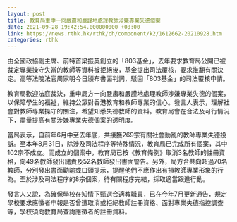 ```yaml
---
layout: post
title: 教育局重申一向嚴肅和嚴謹地處理教師涉嫌專業失德個案
date: 2021-09-28 19:42:54.000000000 +08:00
link: https://news.rthk.hk/rthk/ch/component/k2/1612662-20210928.htm
categories: rthk
---
```


由全國政協副主席、前特首梁振英創立的「803基金」，去年要求教育局公開已被裁定專業操守失當的教師等資料被拒絕後，基金提出司法覆核，要求推翻有關決定。高等法院法官周家明今日頒布書面判詞，駁回「803基金」的司法覆核申請。

教育局歡迎法庭裁決，重申局方一向嚴肅和嚴謹地處理教師涉嫌專業失德的個案，以保障學生的福祉，維持公眾對香港教育和教師專業的信心。發言人表示，理解社會對教師專業操守的關注，希望知悉失德教師的資料。教育局會在合法及可行情況下，盡量提高有關涉嫌專業失德個案的透明度。

當局表示，自前年6月中至去年底，共接獲269宗有關社會動亂的教師專業失德投訴。至本年8月31日，除涉及司法程序等特殊情況，教育局已完成所有個案，其中102宗不成立。而成立的個案中，教育局已按《教育條例》取消3名教師的註冊資格，向49名教師發出譴責及52名教師發出書面警告。另外，局方合共向超過70名教師，分別發出書面勸喻或口頭提示，提醒他們不應作出有損教師專業形象的行為。至於涉及司法程序的8宗個案，待有關程序完結，採取適當跟進行動。

發言人又說，為確保學校在知情下甄選合適教職員，已在今年7月更新通告，規定學校要求應徵者申報是否曾遭取消或拒絕教師註冊資格、面對專業失德指控調查等，學校須向教育局查詢應徵者的註冊資料。
